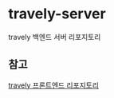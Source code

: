 # travely-server

travely 백엔드 서버 리포지토리

## 참고

[travely 프론트엔드 리포지토리](https://github.com/byulhook/travely)
